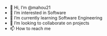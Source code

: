 - 👋 Hi, I’m @mahou21
- 👀 I’m interested in Software
- 🌱 I’m currently learning Software Engineering
- 💞️ I’m looking to collaborate on projects
- 📫 How to reach me 

<!---
mahou21/mahou21 is a ✨ special ✨ repository because its `README.md` (this file) appears on your GitHub profile.
You can click the Preview link to take a look at your changes.
--->
